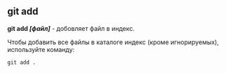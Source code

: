 ## git add

**git add *[файл]*** - добовляет файл в индекс.

Чтобы добавить все файлы в каталоге индекс (кроме игнорируемых), используйте команду:

```bash=
git add .
```